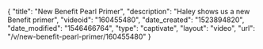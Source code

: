 {
    "title": "New Benefit Pearl Primer",
    "description": "Haley shows us a new Benefit primer",
    "videoid": "160455480",
    "date_created": "1523894820",
    "date_modified": "1546466764",
    "type": "captivate",
    "layout": "video",
    "url": "\/v\/new-benefit-pearl-primer\/160455480"
}